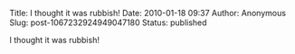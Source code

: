 Title: I thought it was rubbish!
Date: 2010-01-18 09:37
Author: Anonymous
Slug: post-1067232924949047180
Status: published

I thought it was rubbish!
